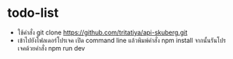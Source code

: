 # todo-list
 - ใช้คำสั่ง git clone https://github.com/tritatiya/api-skuberg.git
 - เข้าไปยังโฟลเดอร์โปรเจค เปิด command line แล้วพิมพ์คำสั่ง npm install จากนั้นรันโปรเจคด้วยคำสั่ง npm run dev
